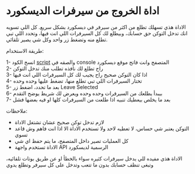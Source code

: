 # اداة الخروج من سيرفرات الديسكورد

الاداة هذي تسهلك تطلع من اكثر من سيرفر في ديسكورد بشكل سريع. كل اللي تسويه انك تدخل التوكن حق حسابك، وبيطلع لك كل السيرفرات اللي انت فيها، وتحدد اللي تبي تطلع منه وتضغط زر واحد وكل شي يصير تلقائي.

طريقة الاستخدام:

1- انسخ الكود [script](https://github.com/SaYo506/discord-server-leave/blob/main/script.js) والصقه في console المتصفح وانت فاتح موقع ديسكورد  
2- راح تطلع لك نافذه تطلب منك تدخل التوكن  
3- اذا كان التوكن صحيح راح يجيب لك كل السيرفرات اللي انت فيها  
4- تختار السيرفرات اللي تبي تطلع منها، تضغط عليها وحده وحده  
5- بعد ما تحدد، اضغط زر Leave Selected  
6- بيبدأ يطلعك من السيرفرات وحده وحده ويعرض لك شريط يوضح التقدم  
7- بعد ما يخلص بيعطيك تنبيه اذا طلعت من السيرفرات كلها او فيه بعضها فشل

ملاحظات:

- لازم تدخل توكن صحيح عشان تشتغل الاداة  
- التوكن يعتبر شي حساس، لا تعطيه لاحد ولا تستخدم الاداة الا اذا انت فاهم وش قاعد تسوي  
- كل العمليات تصير داخل المتصفح، ما يتم حفظ اي شي  
- الاداة تستخدم واجهة API الرسمية لديسكورد

الاداة هذي مفيده للي يدخل سيرفرات كثيره سواء بالخطأ او عن طريق بوتات تلقائيه، وتبغى تنظف حسابك بدون ما تتعب وتدخل على كل سيرفر وتطلع يدوي


